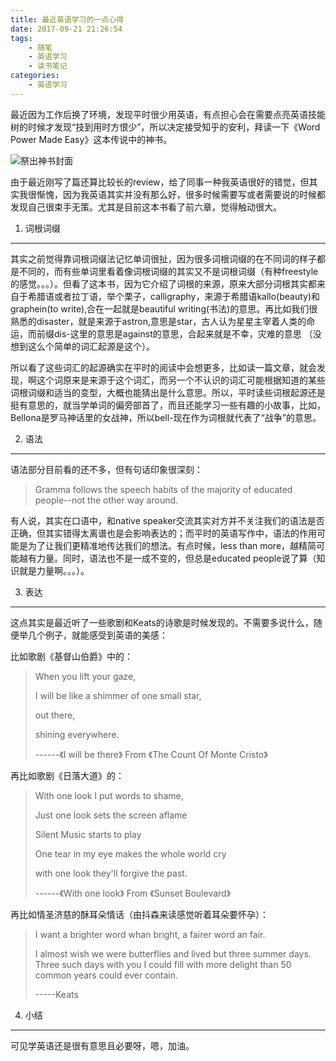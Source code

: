 ```yaml
---
title: 最近英语学习的一点心得
date: 2017-09-21 21:26:54
tags: 
    - 随笔
    - 英语学习
    - 读书笔记 
categories:
    - 英语学习
---
```


最近因为工作后换了环境，发现平时很少用英语，有点担心会在需要点亮英语技能树的时候才发现“技到用时方恨少”，所以决定接受知乎的安利，拜读一下《Word Power Made Easy》这本传说中的神书。

![祭出神书封面](https://img3.doubanio.com/lpic/s6525336.jpg)

由于最近刚写了篇还算比较长的review，给了同事一种我英语很好的错觉，但其实我很惭愧，因为我英语其实并没有那么好，很多时候需要写或者需要说的时候都发现自己很束手无策。尤其是目前这本书看了前六章，觉得触动很大。

<!-- more -->
1. 词根词缀
----  

其实之前觉得靠词根词缀法记忆单词很扯，因为很多词根词缀的在不同词的样子都是不同的，而有些单词里看着像词根词缀的其实又不是词根词缀（有种freestyle的感觉。。。）。但看了这本书，因为它介绍了词根的来源，原来大部分词根其实都来自于希腊语或者拉丁语，举个栗子，calligraphy，来源于希腊语kallo(beauty)和graphein(to write),合在一起就是beautiful writing(书法)的意思。再比如我们很熟悉的disaster，就是来源于astron,意思是star，古人认为星星主宰着人类的命运，而前缀dis-这里的意思是against的意思，合起来就是不幸，灾难的意思 （没想到这么个简单的词汇起源是这个）。

所以看了这些词汇的起源确实在平时的阅读中会想更多，比如读一篇文章，就会发现，啊这个词原来是来源于这个词汇，而另一个不认识的词汇可能根据知道的某些词根词缀和适当的变型，大概也能猜出是什么意思。所以，平时读些词根起源还是挺有意思的，就当学单词的偏旁部首了，而且还能学习一些有趣的小故事，比如，Bellona是罗马神话里的女战神，所以bell-现在作为词根就代表了“战争”的意思。

2. 语法
----

语法部分目前看的还不多，但有句话印象很深刻：
> Gramma follows the speech habits of the majority of educated people--not the other way around.


有人说，其实在口语中，和native speaker交流其实对方并不关注我们的语法是否正确，但其实错得太离谱也是会影响表达的；而平时的英语写作中，语法的作用可能是为了让我们更精准地传达我们的想法。有点时候，less than more，越精简可能越有力量。同时，语法也不是一成不变的，但总是educated people说了算（知识就是力量啊。。。）。

3. 表达
----
这点其实是最近听了一些歌剧和Keats的诗歌是时候发现的。不需要多说什么，随便举几个例子，就能感受到英语的美感：

比如歌剧《基督山伯爵》中的：

> When you lift your gaze, 
> 
> I will be like a shimmer of one small star, 
> 
> out there, 
> 
> shining everywhere.
> 
>------《I will be there》 From 《The Count Of Monte Cristo》   

再比如歌剧《日落大道》的：

> With one look I put words to shame,
> 
> Just one look sets the screen aflame
> 
> Silent Music starts to play
> 
> One tear in my eye makes the whole world cry
> 
> with one look they'll forgive the past.
> 
> ------《With one look》 From 《Sunset Boulevard》
  

再比如情圣济慈的酥耳朵情话（由抖森来读感觉听着耳朵要怀孕）：

> I want a brighter word whan bright, a fairer word an fair.
> 
> I almost wish we were butterflies and lived but three summer days. Three such days with you I could fill with more delight than 50 common years could ever contain.
> 
>  
>   -----Keats


   
4. 小结
---
可见学英语还是很有意思且必要呀，嗯，加油。

